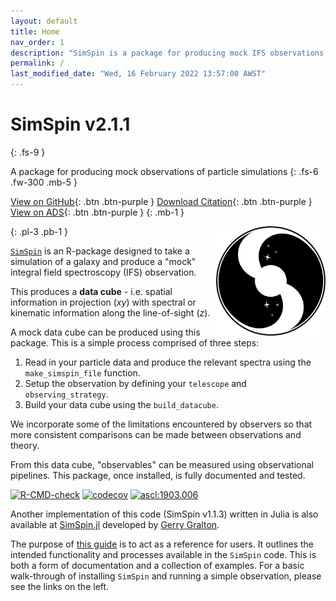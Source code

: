```yaml
---
layout: default
title: Home
nav_order: 1
description: "SimSpin is a package for producing mock IFS observations of galaxy simulations."
permalink: /
last_modified_date: "Wed, 16 February 2022 13:57:00 AWST"
---
```


# SimSpin v2.1.1 
{: .fs-9 }

A package for producing mock observations of particle simulations
{: .fs-6 .fw-300 .mb-5 }

[View on GitHub](https://github.com/kateharborne/SimSpin){: .btn .btn-purple }
[Download Citation](https://github.com/kateharborne/SimSpin/blob/master/CITATION.cff){: .btn .btn-purple }
[View on ADS](https://ui.adsabs.harvard.edu/abs/2019ascl.soft03006H/abstract){: .btn .btn-purple }
{: .mb-1 }

<img align="right" src="assets/images/logo.png" width="175" height="175" />
{: .pl-3 .pb-1 } 

[`SimSpin`](https://github.com/kateharborne/SimSpin) is an R-package designed to take a simulation of a galaxy and produce a "mock" integral field spectroscopy (IFS) observation.

This produces a **data cube** - i.e. spatial information in projection (*xy*) with spectral or kinematic information along the line-of-sight (*z*). 

A mock data cube can be produced using this package. 
This is a simple process comprised of three steps:

  1. Read in your particle data and produce the relevant spectra using the `make_simspin_file` function.
  1. Setup the observation by defining your `telescope` and `observing_strategy`.
  1. Build your data cube using the `build_datacube`.

We incorporate some of the limitations encountered by observers so that more consistent comparisons can be made between observations and theory.

From this data cube, "observables" can be measured using observational pipelines. 
This package, once installed, is fully documented and tested.

<!-- badges: start -->
<a href="https://github.com/kateharborne/SimSpin/actions"><img src="https://github.com/kateharborne/SimSpin/actions/workflows/r.yml/badge.svg" alt="R-CMD-check"/></a>
<a href="https://app.codecov.io/gh/kateharborne/SimSpin"><img src="https://codecov.io/gh/kateharborne/SimSpin/branch/master/graph/badge.svg?token=2T1BDWZYSV" alt="codecov"/></a>
<a href="https://ascl.net/1903.006"><img src="https://img.shields.io/badge/ascl-1903.006-blue.svg?colorB=262255" alt="ascl:1903.006" /></a>
<!-- badges: end -->

Another implementation of this code (SimSpin v1.1.3) written in Julia is also available at [SimSpin.jl](https://github.com/kateharborne/SimSpin.jl) developed by [Gerry Gralton](https://github.com/gerrygralton). 

The purpose of [this guide](https://kateharborne.github.io/SimSpin/) is to act as a reference for users. 
It outlines the intended functionality and processes available in the `SimSpin` code. 
This is both a form of documentation and a collection of examples. 
For a basic walk-through of installing `SimSpin` and running a simple observation, please see the links on the left. 
